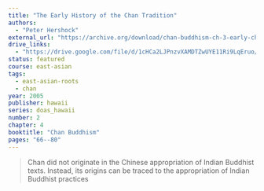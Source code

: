 ```yaml
---
title: "The Early History of the Chan Tradition"
authors:
  - "Peter Hershock"
external_url: "https://archive.org/download/chan-buddhism-ch-3-early-chan-peter-hershock/Chan%20Buddhism_%20Ch%203%20Early%20Chan%20-%20Peter%20Hershock_text.pdf"
drive_links:
  - "https://drive.google.com/file/d/1cHCa2LJPnzvXAMDTZwUYE11Ri9LqEruo/view?usp=drivesdk"
status: featured
course: east-asian
tags:
  - east-asian-roots
  - chan
year: 2005
publisher: hawaii
series: doas_hawaii
number: 2
chapter: 4
booktitle: "Chan Buddhism"
pages: "66--80"
---
```


> Chan did not originate in the Chinese appropriation of Indian Buddhist texts.
> Instead, its origins can be traced to the appropriation of Indian Buddhist practices

